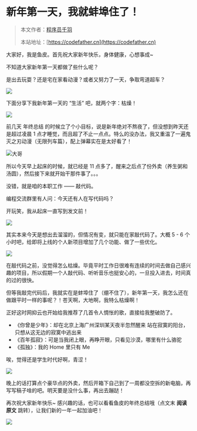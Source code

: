 # 新年第一天，我就蚌埠住了！

> 本文作者：[程序员千羽](https://yuyuanweb.feishu.cn/wiki/Abldw5WkjidySxkKxU2cQdAtnah)
>
> 本站地址：[https://codefather.cn](https://codefather.cn)

大家好，我是鱼皮。首先祝大家新年快乐，身体健康，心想事成~

不知道大家新年第一天都做了些什么呢？

是出去玩耍？还是宅在家看动漫？或者又努力了一天，争取弯道超车？

![](https://pic.yupi.icu/5563/202311041327582.png)

下面分享下我新年第一天的 “生活” 吧，就两个字：枯燥！

![](https://pic.yupi.icu/5563/202311041327519.png)

前几天 年终总结 的时候立了个小目标，说是新年绝对不熬夜了，但没想到昨天还是超过凌晨 1 点才睡觉，而且超了不止一点点。特么的没办法，我又重温了一遍鬼灭之刃动漫（无限列车篇），配上弹幕实在是太好看了！

![](https://pic.yupi.icu/5563/202311041327699.png)大哥

所以今天早上起床的时候，就已经是 11 点多了，醒来之后点了份外卖（养生粥和汤圆），然后接下来就开始干那件事了。。。

没错，就是咱的本职工作 —— 敲代码。

编程交流群里有人问：今天还有人在写代码吗？

开玩笑，我从起床一直写到发文前！

![](https://pic.yupi.icu/5563/202311041327517.png)

其实本来今天是想出去溜溜的，但情况有变，就只能在家敲代码了。大概 5 - 6 个小时吧，给即将上线的个人新项目增加了几个功能、做了一些优化。

![](https://pic.yupi.icu/5563/202311041327648.png)

在敲代码之前，没觉得怎么枯燥。毕竟平时工作日很难有连续的时间去做自己感兴趣的项目，所以假期一个人敲代码、听听音乐也挺安心的，一旦投入进去，时间真的过的很快。

但等我敲完代码后，我就实在是蚌埠住了（绷不住了），新年第一天，我怎么还在做跟平时一样的事呢？！苍天啊，大地啊，我特么枯燥啊！

正好这时网抑云也开始给我推荐了几首令人惆怅的歌，直接给我整破防了。

- 《你曾是少年》：却在北京上海广州深圳某天夜半忽然醒来 站在寂寞的阳台，只想从这无边的寂寞中逃出来
- 《百年孤寂》：可是当我闭上眼，再睁开眼，只看见沙漠，哪里有什么骆驼
- 《孤独》：我的 Home 里只有 Me

唉，觉得还是学生时代好啊，青涩！

![](https://pic.yupi.icu/5563/202311041327525.png)

晚上的话打算点个豪华点的外卖，然后开箱下自己到了一周都没空拆的新电脑，再写写稿子啥的吧。明天要是没什么事，再出去蹦跶！

再次祝大家新年快乐~ 感兴趣的话，也可以看看鱼皮的年终总结哦（点文末 **阅读原文** 跳转），让我们新的一年一起加油吧！

![](https://pic.yupi.icu/5563/202311041327837.png)